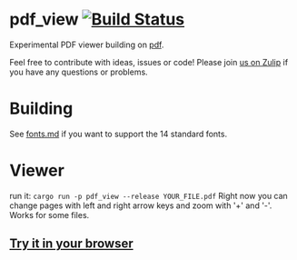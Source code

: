 # pdf_view [![Build Status](https://travis-ci.com/pdf-rs/pdf.svg?branch=master)](https://travis-ci.com/pdf-rs/pdf_view)
Experimental PDF viewer building on [pdf](https://github.com/pdf-rs/pdf).

Feel free to contribute with ideas, issues or code! Please join [us on Zulip](https://type.zulipchat.com/#narrow/stream/209232-pdf) if you have any questions or problems.

# Building
See [fonts.md](fonts.md) if you want to support the 14 standard fonts.

# Viewer
run it:
  `cargo run -p pdf_view --release YOUR_FILE.pdf`
Right now you can change pages with left and right arrow keys and zoom with '+' and '-'. Works for some files.

## [Try it in your browser](https://pdf-rs.github.io/view-wasm/)
